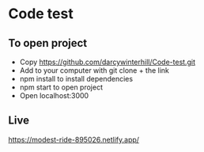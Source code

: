 # Code test



## To open project

* Copy https://github.com/darcywinterhill/Code-test.git
* Add to your computer with git clone + the link
* npm install to install dependencies
* npm start to open project
* Open localhost:3000

## Live

https://modest-ride-895026.netlify.app/
